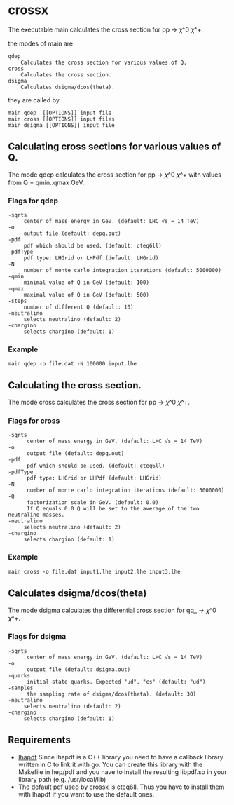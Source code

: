 crossx
======
The executable main calculates the cross section for pp -> 𝜒^0 𝜒^+.

the modes of main are

    qdep
        Calculates the cross section for various values of Q.
    cross
        Calculates the cross section.
    dsigma  
        Calculates dsigma/dcos(theta).

they are called by

	main qdep  [[OPTIONS]] input file
	main cross [[OPTIONS]] input files
	main dsigma [[OPTIONS]] input file

Calculating cross sections for various values of Q.
---------------------------------------------------

The mode qdep calculates the cross section for pp -> 𝜒^0 𝜒^+ with values from Q = qmin..qmax GeV.

### Flags for qdep
    -sqrts	
         center of mass energy in GeV. (default: LHC √s = 14 TeV)
    -o	
         output file (default: depq.out)
    -pdf	
         pdf which should be used. (default: cteq6ll)
    -pdfType
         pdf type: LHGrid or LHPdf (default: LHGrid)
    -N
         number of monte carlo integration iterations (default: 5000000)
    -qmin
         minimal value of Q in GeV (default: 100)
    -qmax
         maximal value of Q in GeV (default: 500)
    -steps
         number of different Q (default: 10)
    -neutralino
         selects neutralino (default: 2)
    -chargino
         selects chargino (default: 1)

### Example

	main qdep -o file.dat -N 100000 input.lhe

Calculating the cross section.
------------------------------

The mode cross calculates the cross section for pp -> 𝜒^0 𝜒^+.

###  Flags for cross

    -sqrts
          center of mass energy in GeV. (default: LHC √s = 14 TeV)
    -o
          output file (default: depq.out)
    -pdf 
          pdf which should be used. (default: cteq6ll)
    -pdfType 
          pdf type: LHGrid or LHPdf (default: LHGrid)
    -N 
          number of monte carlo integration iterations (default: 5000000)
    -Q
          factorization scale in GeV. (default: 0.0)
          If Q equals 0.0 Q will be set to the average of the two neutralino masses.
    -neutralino
         selects neutralino (default: 2)
    -chargino
         selects chargino (default: 1)


### Example

    main cross -o file.dat input1.lhe input2.lhe input3.lhe

Calculates dsigma/dcos(theta)
-----------------------------

The mode dsigma calculates the differential cross section for qq_ -> 𝜒^0 𝜒^+.
### Flags for dsigma

    -sqrts
          center of mass energy in GeV. (default: LHC √s = 14 TeV)
    -o
          output file (default: dsigma.out)
    -quarks
          initial state quarks. Expected "ud", "cs" (default: "ud")
    -samples  
          the sampling rate of dsigma/dcos(theta). (default: 30)
    -neutralino
         selects neutralino (default: 2)
    -chargino
         selects chargino (default: 1)

Requirements
------------
- [lhapdf](http://lhapdf.hepforge.org/)
  Since lhapdf is a C++ library you need to have a callback library written in C
  to link it with go.
  You can create this library with the Makefile in hep/pdf and you have to install
  the resulting libpdf.so in your library path (e.g. /usr/local/lib)
- The default pdf used by crossx is cteq6ll. Thus you have to install them with
  lhapdf if you want to use the default ones.
